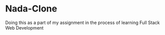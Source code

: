 # Nada-Clone

Doing this as a part of my assignment in the process of learning Full Stack Web Development
